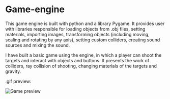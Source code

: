 # Game-engine

This game engine is built with python and a library Pygame. It provides user with libraries responsible for loading objects from .obj files, setting materials, importing images, transforming objects (including moving, scaling and rotating by any axis), setting custom colliders, creating sound sources and mixing the sound.

I have built a basic game using the engine, in which a player can shoot the targets and interact with objects and buttons. It presents the work of colliders, ray collision of shooting, changing materials of the targets and gravity.

.gif preview:

![Game preview](https://github.com/Elgirhath/Game-engine/blob/master/preview.gif)
